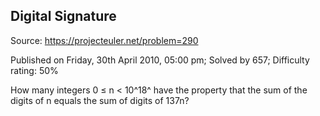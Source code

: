 Digital Signature
-----------------

Source: https://projecteuler.net/problem=290

Published on Friday, 30th April 2010, 05:00 pm; Solved by 657;
Difficulty rating: 50%

How many integers 0 ≤ n \< 10^18^ have the property that the sum of the
digits of n equals the sum of digits of 137n?
